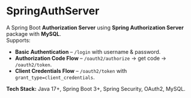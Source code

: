 # SpringAuthServer

A Spring Boot **Authorization Server** using **Spring Authorization Server** package with **MySQL**.  
Supports:
- **Basic Authentication** – `/login` with username & password.
- **Authorization Code Flow** – `/oauth2/authorize` → get code → `/oauth2/token`.
- **Client Credentials Flow** – `/oauth2/token` with `grant_type=client_credentials`.

**Tech Stack:** Java 17+, Spring Boot 3+, Spring Security, OAuth2, MySQL.
